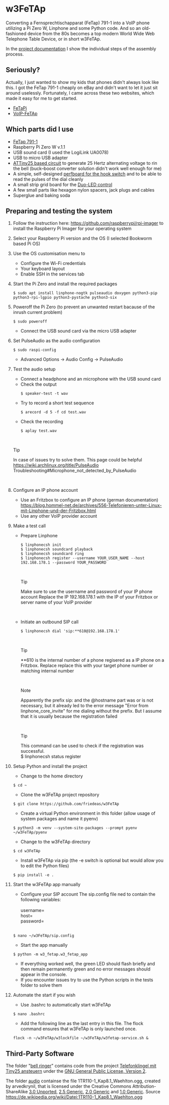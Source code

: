 # w3FeTAp
Converting a Fernsprechtischapparat (FeTap) 791-1 into a VoIP phone utilizing a Pi Zero W, Linphone and some Python code. And so an old-fashioned device from the 80s becomes a top modern World Wide Web Telephone Table Device, or in short w3FeTAp.

In the [project documentation](ProjectDocumentation.md) I show the individual steps of the assembly process.

## Seriously?
Actually, I just wanted to show my kids that phones didn't always look like this. I got the FeTap 791-1 cheaply on eBay and didn't want to let it just sit around uselessly. Fortunately, I came across these two websites, which made it easy for me to get started.
* [FeTaPi](https://git.kasiandras-dreams.de/Kasiandra/fetapi)
* [VoIP-FeTAp](https://wiki.lugsaar.de/projekte/ip-fetap)

## Which parts did I use
* [FeTap 791-1](https://de.wikipedia.org/wiki/Fernsprechtischapparat#FeTAp_79)
* Raspberry Pi Zero W v.1.1
* USB sound card (I used the LogiLink UA0078)
* USB to micro USB adapter
* [ATTiny25 based circuit](/doc/Circuits.md#bell-ringer-circuit) to generate 25 Hertz alternating voltage to rin the bell (buck–boost converter solution didn't work well enough for me)
* A simple, self-designed [perfboard for the hook switch](/doc/Circuits.md#hook-switch-circuit) and to be able to read the pulses of the dial cleanly
* A small strip grid board for the [Duo-LED control](/doc/Circuits.md#duo-led-control-circuit)
* A few small parts like hexagon nylon spacers, jack plugs and cables
* Superglue and baking soda

## Preparing and testing the system
1. Follow the instruction here: https://github.com/raspberrypi/rpi-imager to install the Raspberry Pi Imager for your operating system
2. Select your Raspberry Pi version and the OS (I selected Bookworm based Pi OS)
3. Use the OS customisation menu to
    * Configure the Wi-Fi credentials
    * Your keyboard layout
    * Enable SSH in the services tab
4. Start the Pi Zero and install the required packages
    ```Shell
    $ sudo apt install linphone-nogtk pulseaudio doxygen python3-pip python3-rpi-lgpio python3-pystache python3-six
    ```
5. Poweroff the Pi Zero (to prevent an unwanted restart bacause of the inrush current problem)
    ```Shell
    $ sudo poweroff
    ```
    * Connect the USB sound card via the micro USB adapter
6. Set PulseAudio as the audio configuration
    ```Shell
    $ sudo raspi-config
    ```
    * Advanced Options ->  Audio Config -> PulseAudio
7. Test the audio setup
    * Connect a headphone and an microphone with the USB sound card
    * Check the output
        ```Shell
        $ speaker-test -t wav
        ```
    * Try to record a short test sequence
        ```Shell
        $ arecord -d 5 -f cd test.wav 
        ```
    * Check the recording
        ```Shell
        $ aplay test.wav
        ```
        <br>

    > [!TIP]
    > In case of issues try to solve them. This page could be helpful https://wiki.archlinux.org/title/PulseAudio Troubleshooting#Microphone_not_detected_by_PulseAudio

    <br>
8. Configure an IP phone account
    * Use an Fritzbox to configure an IP phone (german documentation) https://blog.hommel-net.de/archives/556-Telefonieren-unter-Linux-mit-Linphone-und-der-Fritzbox.html
    * Use any other VoIP provider account
9. Make a test call
    * Prepare Linphone
        ```Shell
        $ linphonecsh init
        $ linphonecsh soundcard playback
        $ linphonecsh soundcard ring
        $ linphonecsh register --username YOUR_USER_NAME --host 192.168.178.1 --password YOUR_PASSWORD
        ```
        </br>

        > [!TIP]
        > Make sure to use the username and password of your IP phone account
        > Replace the IP 192.168.178.1 with the IP of your Fritzbox or server name of your VoIP provider

        </br>

    * Initiate an outbound SIP call
        ```Shell
        $ linphonecsh dial 'sip:**610@192.168.178.1'
        ```
        </br>

        > [!TIP]
        > **610 is the internal number of a phone regisered as a IP phone on a Fritzbox.
        > Replace replace this with your target phone number or matching internal number

        </br>

        > [!NOTE]
        > Apparently the prefix sip: and the @hostname part was or is not necessary, but it already led to the error message "Error from linphone_core_invite" for me dialing without the prefix. But I assume that it is usually because the registration failed

        </br>

        > [!TIP]
        > This command can be used to check if the registration was successful.</br>
        > $ linphonecsh status register

10. Setup Python and install the project
    * Change to the home directory
    ```Shell
    $ cd ~
    ```    
    * Clone the w3FeTAp project repository
    ```Shell
    $ git clone https://github.com/friedeas/w3FeTAp
    ```
    * Create a virtual Python environment in this folder (allow usage of system packages and name it pyenv)
    ```Shell
    $ python3 -m venv --system-site-packages --prompt pyenv ~/w3FeTAp/pyenv
    ```
    * Change to the w3FeTAp directory
    ```Shell
    $ cd w3FeTAp
    ```
    * Install w3FeTAp via pip (the -e switch is optional but would allow you to edit the Python files)
    ```Shell
    $ pip install -e .
    ```
11. Start the w3FeTAp app manually
    * Configure your SIP account
    The sip.config file ned to contain the following variables:</br></br>
    username=</br>
    host=</br>
    password=</br></br>
    ```Shell
    $ nano ~/w3FeTAp/sip.config
    ```    
    * Start the app manually
    ```Shell
    $ python -m w3_fetap.w3_fetap_app
    ```
    * If everything worked well, the green LED should flash briefly and then remain permanently green and no error messages should appear in the console.
    * If you encounter issues try to use the Python scripts in the tests folder to solve them
12. Automate the start if you wish
    * Use .bashrc to automatically start w3FeTAp
    ```Shell
    $ nano .bashrc
    ```
    * Add the following line as the last entry in this file. The flock command ensures that w3FeTAp is only launched once.
    ```Shell
    flock -n ~/w3FeTAp/w3lockfile ~/w3FeTAp/w3fetap-service.sh &
    ```
    

## Third-Party Software
The folder "[bell ringer](bell%20ringer/)" contains code from the project [Telefonklingel mit Tiny25 ansteuern](https://www.mikrocontroller.net/topic/77664) under the [GNU General Public License, Version 2](https://www.gnu.org/licenses/old-licenses/gpl-2.0.html.en).

The folder [audio](audio/) containse the file 1TR110-1_Kap8.1_Waehlton.ogg, created by arvedkrynil, that is licensed under the Creative Commons Attribution-ShareAlike [3.0 Unported](https://creativecommons.org/licenses/by-sa/3.0/), [2.5 Generic](https://creativecommons.org/licenses/by-sa/2.5/), [2.0 Generic](https://creativecommons.org/licenses/by-sa/2.0/) and [1.0 Generic](https://creativecommons.org/licenses/by-sa/1.0/). Source https://de.wikipedia.org/wiki/Datei:1TR110-1_Kap8.1_Waehlton.ogg